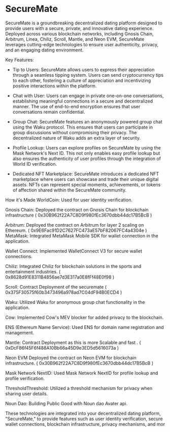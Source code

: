 # SecureMate
SecureMate is a groundbreaking decentralized dating platform designed to provide users with a secure, private, and innovative dating experience. Deployed across various blockchain networks, including Gnosis Chain, Arbitrum, Linea, Chiliz, Scroll, Mantle, and Neon EVM, SecureMate leverages cutting-edge technologies to ensure user authenticity, privacy, and an engaging dating environment.

Key Features:

* Tip to Users: SecureMate allows users to express their appreciation through a seamless tipping system. Users can send cryptocurrency tips to each other, fostering a culture of appreciation and incentivizing positive interactions within the platform.

* Chat with User: Users can engage in private one-on-one conversations, establishing meaningful connections in a secure and decentralized manner. The use of end-to-end encryption ensures that user conversations remain confidential.

* Group Chat: SecureMate features an anonymously powered group chat using the Waku protocol. This ensures that users can participate in group discussions without compromising their privacy. The decentralized nature of Waku adds an extra layer of security.

* Profile Lookup: Users can explore profiles on SecureMate by using the Mask Network's Next ID. This not only enables easy profile lookup but also ensures the authenticity of user profiles through the integration of World ID verification.

* Dedicated NFT Marketplace: SecureMate introduces a dedicated NFT marketplace where users can showcase and trade their unique digital assets. NFTs can represent special moments, achievements, or tokens of affection shared within the SecureMate community.

How it's Made
WorldCoin:
Used for user identity verification.

Gnosis Chain:
Deployed the contract on Gnosis Chain for blockchain infrastructure ( 0x30B962f22A7C8D9f980fEc3670dbb44dc17B5BcB )

Arbitrum:
Deployed the contract on Arbitrum for layer 2 scaling on Ethereum. ( 0x9E6Fac91D2C7627FC473aE57bF82067FC4a4304e )
MetaMask:
Integrated MetaMask Mobile SDK for wallet connection in the application.

Wallet Connect:
Implemented WalletConnect V3 for secure wallet connections.

Chiliz:
Integrated Chiliz for blockchain solutions in the sports and entertainment industries. ( 0x8628d91E8311B4856ae7d3E317a0E8fFf48E0f98 )

Scroll:
Contract Deployment of the securemate ( 0x375F30575f60b3473496a978ad7C04dF94B0ECD4 )

Waku:
Utilized Waku for anonymous group chat functionality in the application.

Cow:
Implemented Cow's MEV blocker for added privacy to the blockchain.

ENS (Ethereum Name Service):
Used ENS for domain name registration and management.

Mantle:
Contract Deployment as this is more Scalable and fast . ( 0xDcF86f45F6f488A10Bb66a45D9e3ED5d5616073a )

Neon EVM
Deployed the contract on Neon EVM for blockchain infrastructure. ( 0x30B962f22A7C8D9f980fEc3670dbb44dc17B5BcB )

Mask Network NextID:
Used Mask Network NextID for profile lookup and profile verification.

ThresholdThreshold:
Utilized a threshold mechanism for privacy when sharing user details.

Noun Dao:
Building Public Good with Noun dao Avater api.

These technologies are integrated into your decentralized dating platform, "SecureMate," to provide features such as user identity verification, secure wallet connections, blockchain infrastructure, privacy mechanisms, and mor